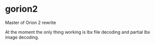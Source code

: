 gorion2
=======

Master of Orion 2 rewrite

At the moment the only thing working is lbx file decoding and partial lbx image decoding.